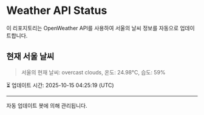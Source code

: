 
# Weather API Status

이 리포지토리는 OpenWeather API를 사용하여 서울의 날씨 정보를 자동으로 업데이트합니다.

## 현재 서울 날씨
> 서울의 현재 날씨: overcast clouds, 온도: 24.98°C, 습도: 59%

⏳ 업데이트 시간: 2025-10-15 04:25:19 (UTC)

---
자동 업데이트 봇에 의해 관리됩니다.
